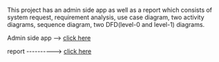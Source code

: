 This project has an admin side app as well as a report which consists of system request, requirement analysis, use case diagram, two activity diagrams, sequence diagram, two DFD(level-0 and level-1) diagrams.

Admin side app --> [click here](https://github.com/chistia007/Health-Care-Center-Admin-Only)

report ----------> [click here](https://drive.google.com/file/d/1c-Ib265O2qqCj8bKVTJPL7Zkw8dOYopj/view?usp=sharing)
